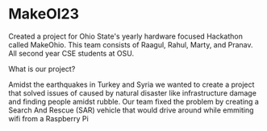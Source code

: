 # MakeOI23

Created a project for Ohio State's yearly hardware focused Hackathon called MakeOhio. This team consists of Raagul, 
Rahul, Marty, and Pranav. All second year CSE students at OSU. 

What is our project?

Amidst the earthquakes in Turkey and Syria we wanted to create a project that solved issues of 
caused by natural disaster like infrastructure damage and finding people amidst rubble. Our team fixed the 
problem by creating a Search And Rescue (SAR) vehicle that would drive around while emmiting wifi from a 
Raspberry Pi
